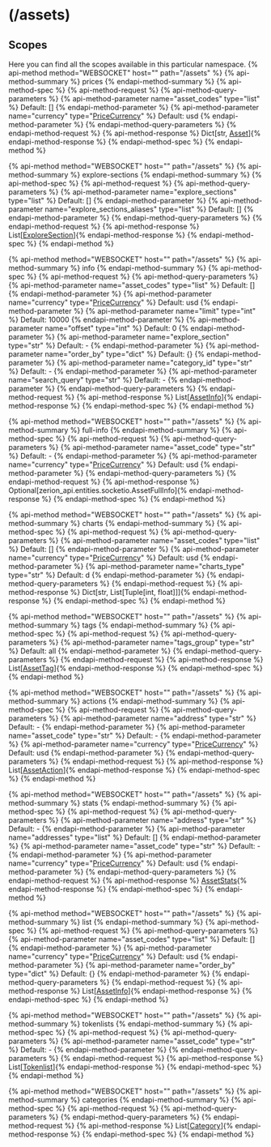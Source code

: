 # (/assets)
## Scopes 
Here you can find all the scopes available in this particular namespace. 
{% api-method method="WEBSOCKET" host="" path="/assets" %}
{% api-method-summary %} prices {% endapi-method-summary %}
{% api-method-spec %}
{% api-method-request %}
{% api-method-query-parameters %}
{% api-method-parameter name="asset_codes" type="list" %}
Default: []
{% endapi-method-parameter %}
{% api-method-parameter name="currency" type="[PriceCurrency](#pricecurrency)" %}
Default: usd
{% endapi-method-parameter %}
{% endapi-method-query-parameters %}
{% endapi-method-request %}
{% api-method-response %}
Dict[str, [Asset](#asset)]{% endapi-method-response %}
{% endapi-method-spec %}
{% endapi-method %}

{% api-method method="WEBSOCKET" host="" path="/assets" %}
{% api-method-summary %} explore-sections {% endapi-method-summary %}
{% api-method-spec %}
{% api-method-request %}
{% api-method-query-parameters %}
{% api-method-parameter name="explore_sections" type="list" %}
Default: []
{% endapi-method-parameter %}
{% api-method-parameter name="explore_sections_aliases" type="list" %}
Default: []
{% endapi-method-parameter %}
{% endapi-method-query-parameters %}
{% endapi-method-request %}
{% api-method-response %}
List[[ExploreSection](#exploresection)]{% endapi-method-response %}
{% endapi-method-spec %}
{% endapi-method %}

{% api-method method="WEBSOCKET" host="" path="/assets" %}
{% api-method-summary %} info {% endapi-method-summary %}
{% api-method-spec %}
{% api-method-request %}
{% api-method-query-parameters %}
{% api-method-parameter name="asset_codes" type="list" %}
Default: []
{% endapi-method-parameter %}
{% api-method-parameter name="currency" type="[PriceCurrency](#pricecurrency)" %}
Default: usd
{% endapi-method-parameter %}
{% api-method-parameter name="limit" type="int" %}
Default: 10000
{% endapi-method-parameter %}
{% api-method-parameter name="offset" type="int" %}
Default: 0
{% endapi-method-parameter %}
{% api-method-parameter name="explore_section" type="str" %}
Default: -
{% endapi-method-parameter %}
{% api-method-parameter name="order_by" type="dict" %}
Default: {}
{% endapi-method-parameter %}
{% api-method-parameter name="category_id" type="str" %}
Default: -
{% endapi-method-parameter %}
{% api-method-parameter name="search_query" type="str" %}
Default: -
{% endapi-method-parameter %}
{% endapi-method-query-parameters %}
{% endapi-method-request %}
{% api-method-response %}
List[[AssetInfo](#assetinfo)]{% endapi-method-response %}
{% endapi-method-spec %}
{% endapi-method %}

{% api-method method="WEBSOCKET" host="" path="/assets" %}
{% api-method-summary %} full-info {% endapi-method-summary %}
{% api-method-spec %}
{% api-method-request %}
{% api-method-query-parameters %}
{% api-method-parameter name="asset_code" type="str" %}
Default: -
{% endapi-method-parameter %}
{% api-method-parameter name="currency" type="[PriceCurrency](#pricecurrency)" %}
Default: usd
{% endapi-method-parameter %}
{% endapi-method-query-parameters %}
{% endapi-method-request %}
{% api-method-response %}
Optional[zerion_api.entities.socketio.AssetFullInfo]{% endapi-method-response %}
{% endapi-method-spec %}
{% endapi-method %}

{% api-method method="WEBSOCKET" host="" path="/assets" %}
{% api-method-summary %} charts {% endapi-method-summary %}
{% api-method-spec %}
{% api-method-request %}
{% api-method-query-parameters %}
{% api-method-parameter name="asset_codes" type="list" %}
Default: []
{% endapi-method-parameter %}
{% api-method-parameter name="currency" type="[PriceCurrency](#pricecurrency)" %}
Default: usd
{% endapi-method-parameter %}
{% api-method-parameter name="charts_type" type="str" %}
Default: d
{% endapi-method-parameter %}
{% endapi-method-query-parameters %}
{% endapi-method-request %}
{% api-method-response %}
Dict[str, List[Tuple[int, float]]]{% endapi-method-response %}
{% endapi-method-spec %}
{% endapi-method %}

{% api-method method="WEBSOCKET" host="" path="/assets" %}
{% api-method-summary %} tags {% endapi-method-summary %}
{% api-method-spec %}
{% api-method-request %}
{% api-method-query-parameters %}
{% api-method-parameter name="tags_group" type="str" %}
Default: all
{% endapi-method-parameter %}
{% endapi-method-query-parameters %}
{% endapi-method-request %}
{% api-method-response %}
List[[AssetTag](#assettag)]{% endapi-method-response %}
{% endapi-method-spec %}
{% endapi-method %}

{% api-method method="WEBSOCKET" host="" path="/assets" %}
{% api-method-summary %} actions {% endapi-method-summary %}
{% api-method-spec %}
{% api-method-request %}
{% api-method-query-parameters %}
{% api-method-parameter name="address" type="str" %}
Default: -
{% endapi-method-parameter %}
{% api-method-parameter name="asset_code" type="str" %}
Default: -
{% endapi-method-parameter %}
{% api-method-parameter name="currency" type="[PriceCurrency](#pricecurrency)" %}
Default: usd
{% endapi-method-parameter %}
{% endapi-method-query-parameters %}
{% endapi-method-request %}
{% api-method-response %}
List[[AssetAction](#assetaction)]{% endapi-method-response %}
{% endapi-method-spec %}
{% endapi-method %}

{% api-method method="WEBSOCKET" host="" path="/assets" %}
{% api-method-summary %} stats {% endapi-method-summary %}
{% api-method-spec %}
{% api-method-request %}
{% api-method-query-parameters %}
{% api-method-parameter name="address" type="str" %}
Default: -
{% endapi-method-parameter %}
{% api-method-parameter name="addresses" type="list" %}
Default: []
{% endapi-method-parameter %}
{% api-method-parameter name="asset_code" type="str" %}
Default: -
{% endapi-method-parameter %}
{% api-method-parameter name="currency" type="[PriceCurrency](#pricecurrency)" %}
Default: usd
{% endapi-method-parameter %}
{% endapi-method-query-parameters %}
{% endapi-method-request %}
{% api-method-response %}
[AssetStats](#assetstats){% endapi-method-response %}
{% endapi-method-spec %}
{% endapi-method %}

{% api-method method="WEBSOCKET" host="" path="/assets" %}
{% api-method-summary %} list {% endapi-method-summary %}
{% api-method-spec %}
{% api-method-request %}
{% api-method-query-parameters %}
{% api-method-parameter name="asset_codes" type="list" %}
Default: []
{% endapi-method-parameter %}
{% api-method-parameter name="currency" type="[PriceCurrency](#pricecurrency)" %}
Default: usd
{% endapi-method-parameter %}
{% api-method-parameter name="order_by" type="dict" %}
Default: {}
{% endapi-method-parameter %}
{% endapi-method-query-parameters %}
{% endapi-method-request %}
{% api-method-response %}
List[[AssetInfo](#assetinfo)]{% endapi-method-response %}
{% endapi-method-spec %}
{% endapi-method %}

{% api-method method="WEBSOCKET" host="" path="/assets" %}
{% api-method-summary %} tokenlists {% endapi-method-summary %}
{% api-method-spec %}
{% api-method-request %}
{% api-method-query-parameters %}
{% api-method-parameter name="asset_code" type="str" %}
Default: -
{% endapi-method-parameter %}
{% endapi-method-query-parameters %}
{% endapi-method-request %}
{% api-method-response %}
List[[Tokenlist](#tokenlist)]{% endapi-method-response %}
{% endapi-method-spec %}
{% endapi-method %}

{% api-method method="WEBSOCKET" host="" path="/assets" %}
{% api-method-summary %} categories {% endapi-method-summary %}
{% api-method-spec %}
{% api-method-request %}
{% api-method-query-parameters %}
{% endapi-method-query-parameters %}
{% endapi-method-request %}
{% api-method-response %}
List[[Category](#category)]{% endapi-method-response %}
{% endapi-method-spec %}
{% endapi-method %}

